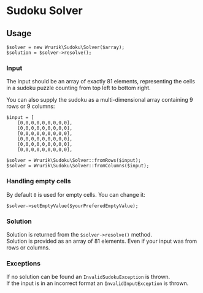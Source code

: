 # Sudoku Solver

## Usage
```
$solver = new Wrurik\Sudoku\Solver($array);
$solution = $solver->resolve();
```

### Input
The input should be an array of exactly 81 elements, representing the cells in a sudoku puzzle counting from top left to bottom right.

You can also supply the sudoku as a multi-dimensional array containing 9 rows or 9 columns:
```
$input = [
    [0,0,0,0,0,0,0,0,0],
    [0,0,0,0,0,0,0,0,0],
    [0,0,0,0,0,0,0,0,0],
    [0,0,0,0,0,0,0,0,0],
    [0,0,0,0,0,0,0,0,0],
    [0,0,0,0,0,0,0,0,0],

$solver = Wrurik\Sudoku\Solver::fromRows($input);
$solver = Wrurik\Sudoku\Solver::fromColumns($input);
```

### Handling empty cells
By default `0` is used for empty cells. You can change it:
```
$solver->setEmptyValue($yourPreferedEmptyValue);
```

### Solution
Solution is returned from the `$solver->resolve()` method.  
Solution is provided as an array of 81 elements. Even if your input was from rows or columns.

### Exceptions
If no solution can be found an `InvalidSudokuException` is thrown.  
If the input is in an incorrect format an `InvalidInputException` is thrown.